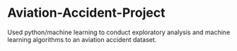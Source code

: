 # Aviation-Accident-Project
Used python/machine learning to conduct exploratory analysis and machine learning algorithms to an aviation accident dataset.
